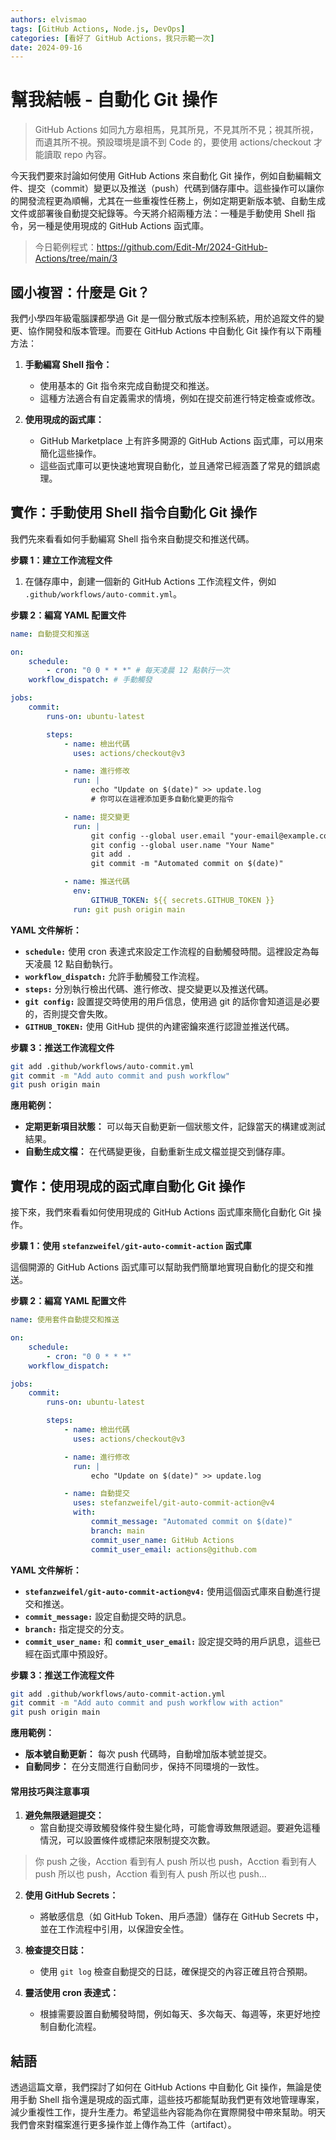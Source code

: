 ```yaml
---
authors: elvismao
tags: [GitHub Actions, Node.js, DevOps]
categories: [看好了 GitHub Actions，我只示範一次]
date: 2024-09-16
---
```


# 幫我結帳 - 自動化 Git 操作

> GitHub Actions 如同九方皋相馬，見其所見，不見其所不見；視其所視，而遺其所不視。預設環境是讀不到 Code 的，要使用 actions/checkout 才能讀取 repo 內容。

今天我們要來討論如何使用 GitHub Actions 來自動化 Git 操作，例如自動編輯文件、提交（commit）變更以及推送（push）代碼到儲存庫中。這些操作可以讓你的開發流程更為順暢，尤其在一些重複性任務上，例如定期更新版本號、自動生成文件或部署後自動提交紀錄等。今天將介紹兩種方法：一種是手動使用 Shell 指令，另一種是使用現成的 GitHub Actions 函式庫。

> 今日範例程式：<https://github.com/Edit-Mr/2024-GitHub-Actions/tree/main/3>

## 國小複習：什麼是 Git？

我們小學四年級電腦課都學過 Git 是一個分散式版本控制系統，用於追蹤文件的變更、協作開發和版本管理。而要在 GitHub Actions 中自動化 Git 操作有以下兩種方法：

1. **手動編寫 Shell 指令：**

    - 使用基本的 Git 指令來完成自動提交和推送。
    - 這種方法適合有自定義需求的情境，例如在提交前進行特定檢查或修改。

2. **使用現成的函式庫：**
    - GitHub Marketplace 上有許多開源的 GitHub Actions 函式庫，可以用來簡化這些操作。
    - 這些函式庫可以更快速地實現自動化，並且通常已經涵蓋了常見的錯誤處理。

## 實作：手動使用 Shell 指令自動化 Git 操作

我們先來看看如何手動編寫 Shell 指令來自動提交和推送代碼。

**步驟 1：建立工作流程文件**

1. 在儲存庫中，創建一個新的 GitHub Actions 工作流程文件，例如 `.github/workflows/auto-commit.yml`。

**步驟 2：編寫 YAML 配置文件**

```yaml
name: 自動提交和推送

on:
    schedule:
        - cron: "0 0 * * *" # 每天凌晨 12 點執行一次
    workflow_dispatch: # 手動觸發

jobs:
    commit:
        runs-on: ubuntu-latest

        steps:
            - name: 檢出代碼
              uses: actions/checkout@v3

            - name: 進行修改
              run: |
                  echo "Update on $(date)" >> update.log
                  # 你可以在這裡添加更多自動化變更的指令

            - name: 提交變更
              run: |
                  git config --global user.email "your-email@example.com"
                  git config --global user.name "Your Name"
                  git add .
                  git commit -m "Automated commit on $(date)"

            - name: 推送代碼
              env:
                  GITHUB_TOKEN: ${{ secrets.GITHUB_TOKEN }}
              run: git push origin main
```

**YAML 文件解析：**

-   **`schedule:`** 使用 cron 表達式來設定工作流程的自動觸發時間。這裡設定為每天凌晨 12 點自動執行。
-   **`workflow_dispatch:`** 允許手動觸發工作流程。
-   **`steps:`** 分別執行檢出代碼、進行修改、提交變更以及推送代碼。
-   **`git config:`** 設置提交時使用的用戶信息，使用過 git 的話你會知道這是必要的，否則提交會失敗。
-   **`GITHUB_TOKEN:`** 使用 GitHub 提供的內建密鑰來進行認證並推送代碼。

**步驟 3：推送工作流程文件**

```bash
git add .github/workflows/auto-commit.yml
git commit -m "Add auto commit and push workflow"
git push origin main
```

**應用範例：**

-   **定期更新項目狀態：** 可以每天自動更新一個狀態文件，記錄當天的構建或測試結果。
-   **自動生成文檔：** 在代碼變更後，自動重新生成文檔並提交到儲存庫。

## 實作：使用現成的函式庫自動化 Git 操作

接下來，我們來看看如何使用現成的 GitHub Actions 函式庫來簡化自動化 Git 操作。

**步驟 1：使用 `stefanzweifel/git-auto-commit-action` 函式庫**

這個開源的 GitHub Actions 函式庫可以幫助我們簡單地實現自動化的提交和推送。

**步驟 2：編寫 YAML 配置文件**

```yaml
name: 使用套件自動提交和推送

on:
    schedule:
        - cron: "0 0 * * *"
    workflow_dispatch:

jobs:
    commit:
        runs-on: ubuntu-latest

        steps:
            - name: 檢出代碼
              uses: actions/checkout@v3

            - name: 進行修改
              run: |
                  echo "Update on $(date)" >> update.log

            - name: 自動提交
              uses: stefanzweifel/git-auto-commit-action@v4
              with:
                  commit_message: "Automated commit on $(date)"
                  branch: main
                  commit_user_name: GitHub Actions
                  commit_user_email: actions@github.com
```

**YAML 文件解析：**

-   **`stefanzweifel/git-auto-commit-action@v4:`** 使用這個函式庫來自動進行提交和推送。
-   **`commit_message:`** 設定自動提交時的訊息。
-   **`branch:`** 指定提交的分支。
-   **`commit_user_name:`** 和 **`commit_user_email:`** 設定提交時的用戶訊息，這些已經在函式庫中預設好。

**步驟 3：推送工作流程文件**

```bash
git add .github/workflows/auto-commit-action.yml
git commit -m "Add auto commit and push workflow with action"
git push origin main
```

**應用範例：**

-   **版本號自動更新：** 每次 push 代碼時，自動增加版本號並提交。
-   **自動同步：** 在分支間進行自動同步，保持不同環境的一致性。

#### 常用技巧與注意事項

1. **避免無限遞迴提交：**
    - 當自動提交導致觸發條件發生變化時，可能會導致無限遞迴。要避免這種情況，可以設置條件或標記來限制提交次數。

> 你 push 之後，Acction 看到有人 push 所以也 push，Acction 看到有人 push 所以也 push，Acction 看到有人 push 所以也 push...

2. **使用 GitHub Secrets：**

    - 將敏感信息（如 GitHub Token、用戶憑證）儲存在 GitHub Secrets 中，並在工作流程中引用，以保證安全性。

3. **檢查提交日誌：**

    - 使用 `git log` 檢查自動提交的日誌，確保提交的內容正確且符合預期。

4. **靈活使用 cron 表達式：**
    - 根據需要設置自動觸發時間，例如每天、多次每天、每週等，來更好地控制自動化流程。

## 結語

透過這篇文章，我們探討了如何在 GitHub Actions 中自動化 Git 操作，無論是使用手動 Shell 指令還是現成的函式庫，這些技巧都能幫助我們更有效地管理專案，減少重複性工作，提升生產力。希望這些內容能為你在實際開發中帶來幫助。明天我們會來對檔案進行更多操作並上傳作為工件（artifact）。
